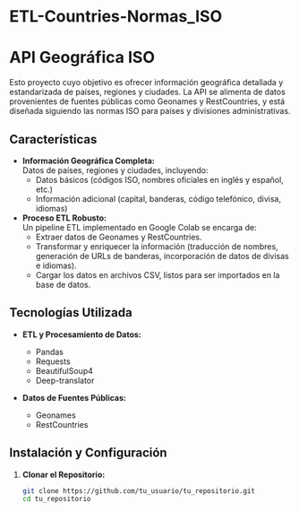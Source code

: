 # ETL-Countries-Normas_ISO
# API Geográfica ISO

Esto proyecto cuyo objetivo es ofrecer información geográfica detallada y estandarizada de países, regiones y ciudades. La API se alimenta de datos provenientes de fuentes públicas como Geonames y RestCountries, y está diseñada siguiendo las normas ISO para países y divisiones administrativas.

## Características

- **Información Geográfica Completa:**  
  Datos de países, regiones y ciudades, incluyendo:
  - Datos básicos (códigos ISO, nombres oficiales en inglés y español, etc.)
  - Información adicional (capital, banderas, código telefónico, divisa, idiomas)
- **Proceso ETL Robusto:**  
  Un pipeline ETL implementado en Google Colab se encarga de:
  - Extraer datos de Geonames y RestCountries.
  - Transformar y enriquecer la información (traducción de nombres, generación de URLs de banderas, incorporación de datos de divisas e idiomas).
  - Cargar los datos en archivos CSV, listos para ser importados en la base de datos.


## Tecnologías Utilizada

- **ETL y Procesamiento de Datos:**  
  - Pandas
  - Requests
  - BeautifulSoup4
  - Deep-translator

- **Datos de Fuentes Públicas:**  
  - Geonames
  - RestCountries

## Instalación y Configuración

1. **Clonar el Repositorio:**
   ```bash
   git clone https://github.com/tu_usuario/tu_repositorio.git
   cd tu_repositorio
